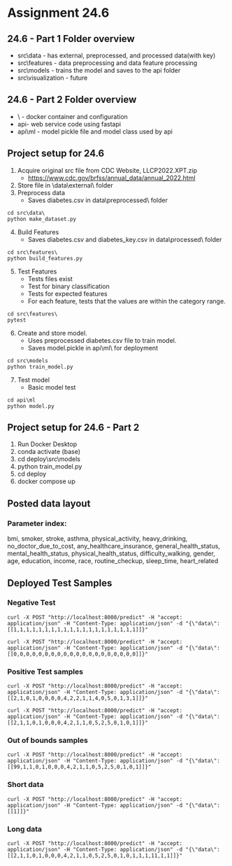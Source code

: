 # Assignment 24.6 

## 24.6 - Part 1 Folder overview
- src\data - has external, preprocessed, and processed data(with key)
- src\features - data preprocessing and data feature processing
- src\models - trains the model and saves to the api folder
- src\visualization - future

## 24.6 - Part 2 Folder overview
- \ - docker container and configuration
- api- web service code using fastapi
- api\ml - model pickle file and model class used by api

## Project setup for 24.6
1. Acquire original src file from CDC Website, LLCP2022.XPT.zip 
   - https://www.cdc.gov/brfss/annual_data/annual_2022.html
2. Store file in \data\external\ folder
3. Preprocess data
   - Saves diabetes.csv in data\preprocessed\ folder
```
cd src\data\
python make_dataset.py
```
4. Build Features
   - Saves diabetes.csv and diabetes_key.csv in data\processed\ folder
```
cd src\features\
python build_features.py
```
5. Test Features
   - Tests files exist
   - Test for binary classification
   - Tests for expected features
   - For each feature, tests that the values are within the category range.
```
cd src\features\
pytest
```
6. Create and store model.
   - Uses preprocessed diabetes.csv file to train model.
   - Saves model.pickle in api\ml\ for deployment
```
cd src\models
python train_model.py
```

7. Test model
   - Basic model test
```
cd api\ml
python model.py
```

## Project setup for 24.6 - Part 2 
1. Run Docker Desktop
2. conda activate (base)
3. cd deploy\src\models
4. python train_model.py
5. cd deploy
6. docker compose up

## Posted data layout
### Parameter index:
 bmi, smoker, stroke, asthma, physical_activity, heavy_drinking, no_doctor_due_to_cost, any_healthcare_insurance, general_health_status, mental_health_status, physical_health_status, difficulty_walking, gender, age, education, income, race, routine_checkup, sleep_time, heart_related


## Deployed Test Samples
### Negative Test
```
curl -X POST "http://localhost:8000/predict" -H "accept: application/json" -H "Content-Type: application/json" -d "{\"data\":[[1,1,1,1,1,1,1,1,1,1,1,1,1,1,1,1,1,1,1,1]]}"

curl -X POST "http://localhost:8000/predict" -H "accept: application/json" -H "Content-Type: application/json" -d "{\"data\":[[0,0,0,0,0,0,0,0,0,0,0,0,0,0,0,0,0,0,0,0]]}"
```

### Positive Test samples
```
curl -X POST "http://localhost:8000/predict" -H "accept: application/json" -H "Content-Type: application/json" -d "{\"data\":[[2,1,0,1,0,0,0,0,4,2,2,1,1,4,0,5,0,1,3,1]]}"

curl -X POST "http://localhost:8000/predict" -H "accept: application/json" -H "Content-Type: application/json" -d "{\"data\":[[2,1,1,0,1,0,0,0,4,2,1,1,0,5,2,5,0,1,0,1]]}"
```

### Out of bounds samples
```
curl -X POST "http://localhost:8000/predict" -H "accept: application/json" -H "Content-Type: application/json" -d "{\"data\":[[99,1,1,0,1,0,0,0,4,2,1,1,0,5,2,5,0,1,0,1]]}"
```

### Short data
```
curl -X POST "http://localhost:8000/predict" -H "accept: application/json" -H "Content-Type: application/json" -d "{\"data\":[[1]]}"
```
### Long data
```
curl -X POST "http://localhost:8000/predict" -H "accept: application/json" -H "Content-Type: application/json" -d "{\"data\":[[2,1,1,0,1,0,0,0,4,2,1,1,0,5,2,5,0,1,0,1,1,1,11,1,1]]}"
```

<!-- 

Note: Good stuff in here I might need it.

# fastAPI ML quickstart


## Project setup
1. Create the virtual environment.
```
virtualenv /path/to/venv --python=/path/to/python3
```
You can find out the path to your `python3` interpreter with the command `which python3`.

2. Activate the environment and install dependencies.
```
source /path/to/venv/bin/activate
pip install -r requirements.txt
```

3. Launch the service
```
uvicorn api.main:app
```

## Posting requests locally
When the service is running, try
```
127.0.0.1/docs
```
or 
```
curl
```

## Deployment with Docker
1. Build the Docker image
```
docker build --file Dockerfile --tag fastapi-ml-quickstart .
```

2. Running the Docker image
```
docker run -p 8000:8000 fastapi-ml-quickstart
```

3. Entering into the Docker image
```
docker run -it --entrypoint /bin/bash fastapi-ml-quickstart
```

## docker-compose
1. Launching the service
```
docker-compose up
```
This command looks for the `docker-compose.yaml` configuration file. If you want to use another configuration file,
it can be specified with the `-f` switch. For example  

2. Testing
```
docker-compose -f docker-compose.test.yaml up --abort-on-container-exit --exit-code-from fastapi-ml-quickstart
```
-->